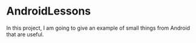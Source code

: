 # AndroidLessons
In this project, I am going to give an example of small things from Android that are useful.
